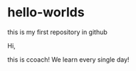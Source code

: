 # hello-worlds
this is my first repository in github

Hi, 

this is ccoach! We learn every single day!
